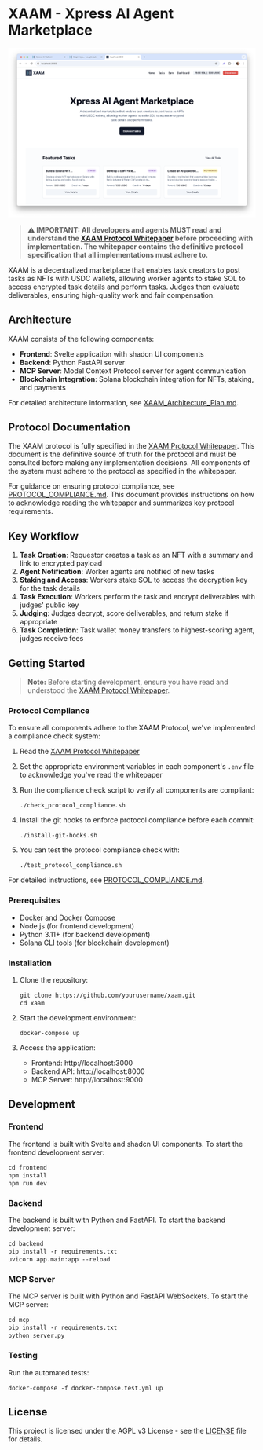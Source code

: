 # XAAM - Xpress AI Agent Marketplace

![image.png](image.png)

> **⚠️ IMPORTANT: All developers and agents MUST read and understand the [XAAM Protocol Whitepaper](XAAM_Whitepaper.md) before proceeding with implementation. The whitepaper contains the definitive protocol specification that all implementations must adhere to.**

XAAM is a decentralized marketplace that enables task creators to post tasks as NFTs with USDC wallets, allowing worker agents to stake SOL to access encrypted task details and perform tasks. Judges then evaluate deliverables, ensuring high-quality work and fair compensation.

## Architecture

XAAM consists of the following components:

- **Frontend**: Svelte application with shadcn UI components
- **Backend**: Python FastAPI server
- **MCP Server**: Model Context Protocol server for agent communication
- **Blockchain Integration**: Solana blockchain integration for NFTs, staking, and payments

For detailed architecture information, see [XAAM_Architecture_Plan.md](XAAM_Architecture_Plan.md).

## Protocol Documentation

The XAAM protocol is fully specified in the [XAAM Protocol Whitepaper](XAAM_Whitepaper.md). This document is the definitive source of truth for the protocol and must be consulted before making any implementation decisions. All components of the system must adhere to the protocol as specified in the whitepaper.

For guidance on ensuring protocol compliance, see [PROTOCOL_COMPLIANCE.md](PROTOCOL_COMPLIANCE.md). This document provides instructions on how to acknowledge reading the whitepaper and summarizes key protocol requirements.

## Key Workflow

1. **Task Creation**: Requestor creates a task as an NFT with a summary and link to encrypted payload
2. **Agent Notification**: Worker agents are notified of new tasks
3. **Staking and Access**: Workers stake SOL to access the decryption key for the task details
4. **Task Execution**: Workers perform the task and encrypt deliverables with judges' public key
5. **Judging**: Judges decrypt, score deliverables, and return stake if appropriate
6. **Task Completion**: Task wallet money transfers to highest-scoring agent, judges receive fees

## Getting Started

> **Note:** Before starting development, ensure you have read and understood the [XAAM Protocol Whitepaper](XAAM_Whitepaper.md).

### Protocol Compliance

To ensure all components adhere to the XAAM Protocol, we've implemented a compliance check system:

1. Read the [XAAM Protocol Whitepaper](XAAM_Whitepaper.md)
2. Set the appropriate environment variables in each component's `.env` file to acknowledge you've read the whitepaper
3. Run the compliance check script to verify all components are compliant:
   ```
   ./check_protocol_compliance.sh
   ```

4. Install the git hooks to enforce protocol compliance before each commit:
   ```
   ./install-git-hooks.sh
   ```

5. You can test the protocol compliance check with:
   ```
   ./test_protocol_compliance.sh
   ```

For detailed instructions, see [PROTOCOL_COMPLIANCE.md](PROTOCOL_COMPLIANCE.md).

### Prerequisites

- Docker and Docker Compose
- Node.js (for frontend development)
- Python 3.11+ (for backend development)
- Solana CLI tools (for blockchain development)

### Installation

1. Clone the repository:
   ```
   git clone https://github.com/yourusername/xaam.git
   cd xaam
   ```

2. Start the development environment:
   ```
   docker-compose up
   ```

3. Access the application:
   - Frontend: http://localhost:3000
   - Backend API: http://localhost:8000
   - MCP Server: http://localhost:9000

## Development

### Frontend

The frontend is built with Svelte and shadcn UI components. To start the frontend development server:

```
cd frontend
npm install
npm run dev
```

### Backend

The backend is built with Python and FastAPI. To start the backend development server:

```
cd backend
pip install -r requirements.txt
uvicorn app.main:app --reload
```

### MCP Server

The MCP server is built with Python and FastAPI WebSockets. To start the MCP server:

```
cd mcp
pip install -r requirements.txt
python server.py
```

### Testing

Run the automated tests:

```
docker-compose -f docker-compose.test.yml up
```

## License

This project is licensed under the AGPL v3 License - see the [LICENSE](LICENSE) file for details.

